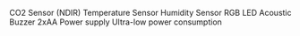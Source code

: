 CO2 Sensor (NDIR)
Temperature Sensor
Humidity Sensor
RGB LED
Acoustic Buzzer
2xAA Power supply
Ultra-low power consumption
